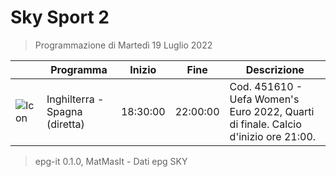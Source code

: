 # Sky Sport 2
> Programmazione di Martedì 19 Luglio 2022

||Programma|Inizio|Fine|Descrizione|
|---|---|---|---|---|
|![Icon](https://guidatv.sky.it/uuid/78bfe41f-17c5-4d01-ae2c-bf5ceba2a692/cover?md5ChecksumParam=83d608eb6521e09aaf834d1428a20124)|Inghilterra - Spagna (diretta)|18:30:00|22:00:00|Cod. 451610 - Uefa Women&#039;s Euro 2022, Quarti di finale. Calcio d&#039;inizio ore 21:00.



 > epg-it 0.1.0, MatMasIt - Dati epg SKY